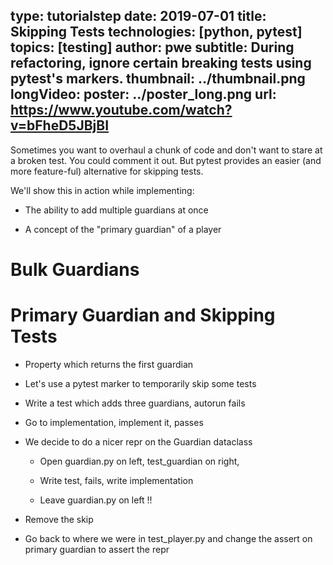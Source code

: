 type: tutorialstep
date: 2019-07-01
title: Skipping Tests
technologies: [python, pytest]
topics: [testing]
author: pwe
subtitle: During refactoring, ignore certain breaking tests using pytest's markers.
thumbnail: ../thumbnail.png
longVideo:
  poster: ../poster_long.png
  url: https://www.youtube.com/watch?v=bFheD5JBjBI
---

Sometimes you want to overhaul a chunk of code and don't want to stare
at a broken test. You could comment it out. But pytest provides an
easier (and more feature-ful) alternative for skipping tests.

We'll show this in action while implementing:

- The ability to add multiple guardians at once

- A concept of the "primary guardian" of a player

# Bulk Guardians



# Primary Guardian and Skipping Tests

- Property which returns the first guardian

- Let's use a pytest marker to temporarily skip some tests

- Write a test which adds three guardians, autorun fails

- Go to implementation, implement it, passes

- We decide to do a nicer repr on the Guardian dataclass

    - Open guardian.py on left, test_guardian on right,

    - Write test, fails, write implementation

    - Leave guardian.py on left !!

- Remove the skip

- Go back to where we were in test_player.py and change the assert on
  primary guardian to assert the repr
